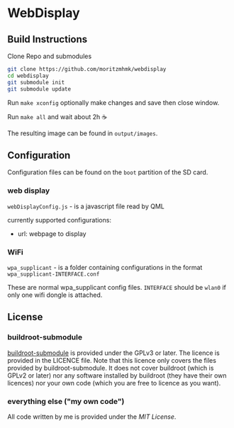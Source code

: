 # WebDisplay

## Build Instructions
Clone Repo and submodules
```bash
git clone https://github.com/moritzmhmk/webdisplay
cd webdisplay
git submodule init
git submodule update
```

Run `make xconfig` optionally make changes and save then close window.

Run `make all` and wait about 2h :coffee:

The resulting image can be found in `output/images`.

## Configuration
Configuration files can be found on the `boot` partition of the SD card.

### web display
``webDisplayConfig.js`` - is a javascript file read by QML

currently supported configurations:
* url: webpage to display

### WiFi
``wpa_supplicant`` - is a folder containing configurations in the format ``wpa_supplicant-INTERFACE.conf``

These are normal wpa_supplicant config files. ``INTERFACE`` should be ``wlan0`` if only one wifi dongle is attached.

## License

### buildroot-submodule
[buildroot-submodule](https://github.com/Openwide-Ingenierie/buildroot-submodule) is provided under the GPLv3 or later. The licence is provided in the LICENCE file. Note that this licence only covers the files provided by buildroot-submodule. It does not cover buildroot (which is GPLv2 or later) nor any software installed by buildroot (they have their own licences) nor your own code (which you are free to licence as you want).

### everything else ("my own code")
All code written by me is provided under the *MIT License*.
